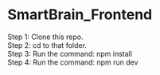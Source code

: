 # SmartBrain_Frontend

Step 1: Clone this repo.<br>
Step 2: cd to that folder.<br>
Step 3: Run the command: npm install<br>
Step 4: Run the command: npm run dev<br>

